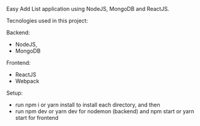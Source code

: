 Easy Add List application using NodeJS, MongoDB and ReactJS.

Tecnologies used in this project:

Backend:
- NodeJS,
- MongoDB

Frontend:
- ReactJS
- Webpack

Setup:
- run npm i or yarn install to install each directory, and then
- run npm dev or yarn dev for nodemon (backend) and npm start or yarn start for frontend
